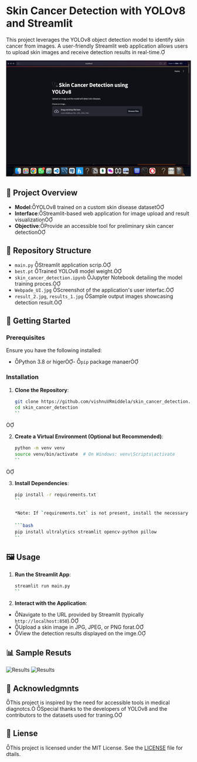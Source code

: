 # Skin Cancer Detection with YOLOv8 and Streamlit

This project leverages the YOLOv8 object detection model to identify skin cancer from images. A user-friendly Streamlit web application allows users to upload skin images and receive detection results in real-time.

![Webpage UI](Webpade_UI.jpg)

## 🧠 Project Overview

- **Model**:YOLOv8 trained on a custom skin disease dataset
- **Interface**:Streamlit-based web application for image upload and result visualization
- **Objective**:Provide an accessible tool for preliminary skin cancer detection

## 📁 Repository Structure

- `main.py` Streamlit application scrip.
- `best.pt` Trained YOLOv8 model weight.
- `skin_cancer_detection.ipynb` Jupyter Notebook detailing the model training proces.
- `Webpade_UI.jpg` Screenshot of the application's user interfac.
- `result_2.jpg`, `results_1.jpg` Sample output images showcasing detection result.

## 🚀 Getting Started

### Prerequisites

Ensure you have the following installed:
- Python 3.8 or higer- `pip` package manaer

### Installation

1. **Clone the Repository**:

   ```bash
   git clone https://github.com/vishnuVRmiddela/skin_cancer_detection.git
   cd skin_cancer_detection
   ``


2. **Create a Virtual Environment (Optional but Recommended)**:

   ```bash
   python -m venv venv
   source venv/bin/activate  # On Windows: venv\Scripts\activate
   ``


3. **Install Dependencies**:

   ```bash
   pip install -r requirements.txt
   ``

   *Note: If `requirements.txt` is not present, install the necessary packages manually:*

   ```bash
   pip install ultralytics streamlit opencv-python pillow
   ``

## 🖼️ Usage

1. **Run the Streamlit App**:

   ```bash
   streamlit run main.py
   ``

2. **Interact with the Application**:

  - Navigate to the URL provided by Streamlit (typically `http://localhost:850`).
  - Upload a skin image in JPG, JPEG, or PNG forat.
  - View the detection results displayed on the imge.

## 📊 Sample Resuts

![Results](results_1.jpg)
![Results](result_2.jpg)


## 📝 Acknowledgmnts

This project is inspired by the need for accessible tools in medical diagnotcs. Special thanks to the developers of YOLOv8 and the contributors to the datasets used for traning.

## 📄 Liense

This project is licensed under the MIT License. See the [LICENSE](LICENSE) file for dtails.
